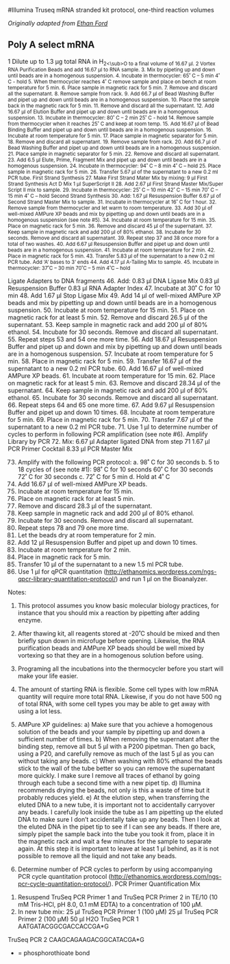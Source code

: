 #Illumina Truseq mRNA stranded kit protocol, one-third reaction volumes

  *Originally adapted from [Ethan Ford](http://ethanomics.wordpress.com/truseq-rna-library-preparation-kit-v2-using-one-third-the-reagents/)* 


## Poly A select mRNA
1 Dilute up to 1.3 μg total RNA in H<sub>2<\sub>O to a final volume of 16.67 μl.
2 Vortex RNA Purification Beads and add 16.67 μl to RNA sample.
3.	Mix by pipeting up and down until beads are in a homogenous suspension.
4.	Incubate in thermocycler:
65˚ C – 5 min
4˚ C - hold
5.	When thermocycler reaches 4˚ C remove sample and place on bench at room temperature for 5 min.
6.	Place sample in magnetic rack for 5 min.
7.	Remove and discard all the supernatant.
8.	Remove sample from rack.
9.	Add 66.7 μl of Bead Washing Buffer and pipet up and down until beads are in a homogenous suspension.
10.	Place the sample back in the magnetic rack for 5 min.
11.	Remove and discard all the supernatant.
12.	Add 16.67 μl of Elution Buffer and pipet up and down until beads are in a homogenous suspension.
13.	Incubate in thermocycler:
80˚ C – 2 min
25˚ C - hold
14.	Remove sample from thermocycler when it reaches 25˚ C and keep at room temp.
15.	Add 16.67 μl of Bead Binding Buffer and pipet up and down until beads are in a homogenous suspension.
16.	Incubate at room temperature for 5 min.
17.	Place sample in magnetic separator for 5 min.
18.	Remove and discard all supernatant.
19.	Remove sample from rack.
20.	Add 66.7 μl of Bead Washing Buffer and pipet up and down until beads are in a homogenous suspension.
21.	Place sample in magnetic separator for 5 min.
22.	Remove and discard all supernatant.
23.	Add 6.5 μl Elute, Prime, Fragment Mix and pipet up and down until beads are in a homogenous suspension.
24.	Incubate in thermocycler:
94˚ C – 8 min
4˚ C – hold
25.	Place sample in magnetic rack for 5 min.
26.	Transfer 5.67 μl of the supernatant to a new 0.2 ml PCR tube.
First Strand Synthesis
27.	Make First Strand Mater Mix by mixing:
9 μl First Strand Synthesis Act D Mix
1 μl SuperScript II
28.	Add 2.67 μl First Strand Master Mix/Super Script II mix to sample.
29.	Incubate in thermocycler:
25˚ C – 10 min
42˚ C – 15 min
70˚ C – 15 min
4˚ C – hold
Second Strand Synthesis
30.	Add:
1.67 μl Resuspension Buffer
 6.67 μl of Second Strand Master Mix to sample.
31.	Incubate in thermocycler at 16˚ C for 1 hour.
32.	Remove sample from thermocycler and let warm to room temperature.
33.	Add 30 μl of well-mixed AMPure XP beads and mix by pipetting up and down until beads are in a homogenous suspension (see note #5).
34.	Incubate at room temperature for 15 min.
35.	Place on magnetic rack for 5 min.
36.	Remove and discard 45 μl of the supernatant.
37.	Keep sample in magnetic rack and add 200 μl of 80% ethanol.
38.	Incubate for 30 seconds.  Remove and discard all supernatant.
39.	Repeat step 37 and 38 once more for a total of two washes.
40.	Add 6.67 μl Resuspension Buffer and pipet up and down until beads are in a homogenous suspension.
41.	Incubate at room temperature for 2 min.
42.	Place in magnetic rack for 5 min.
43.	Transfer 5.83 μl of the supernatant to a new 0.2 ml PCR tube.
Add ‘A’ bases to 3’ ends
44.	Add 4.17 μl A-Tailing Mix to sample.
45.	Incubate in thermocycler:
37˚C – 30 min
70˚C – 5 min
4˚C – hold

Ligate Adapters to DNA fragments
46.	Add:	 0.83 μl DNA Ligase Mix
0.83 μl Resuspension Buffer
0.83 μl RNA Adapter Index
47.	Incubate at 30˚ C for 10 min
48.	Add 1.67 μl Stop Ligase Mix
49.	Add 14 μl of well-mixed AMPure XP beads and mix by pipetting up and down until beads are in a homogenous suspension.
50.	Incubate at room temperature for 15 min.
51.	Place on magnetic rack for at least 5 min.
52.	Remove and discard 26.5 μl of the supernatant.
53.	Keep sample in magnetic rack and add 200 μl of 80% ethanol.
54.	Incubate for 30 seconds.  Remove and discard all supernatant.
55.	Repeat steps 53 and 54 one more time.
56.	Add 18.67 μl Resuspension Buffer and pipet up and down and mix by pipetting up and down until beads are in a homogenous suspension.
57.	Incubate at room temperature for 5 min.
58.	Place in magnetic rack for 5 min.
59.	Transfer 16.67 μl of the supernatant to a new 0.2 ml PCR tube.
60.	Add 16.67 μl of well-mixed AMPure XP beads.
61.	Incubate at room temperature for 15 min.
62.	Place on magnetic rack for at least 5 min.
63.	Remove and discard 28.34 μl of the supernatant.
64.	Keep sample in magnetic rack and add 200 μl of 80% ethanol.
65.	Incubate for 30 seconds.  Remove and discard all supernatant.
66.	Repeat steps 64 and 65 one more time.
67.	Add 9.67 μl Resuspension Buffer and pipet up and down 10 times.
68.	Incubate at room temperature for 5 min.
69.	Place in magnetic rack for 5 min.
70.	Transfer 7.67 μl of the supernatant to a new 0.2 ml PCR tube.
71.	Use 1 μl to determine number of cycles to perform in following PCR amplification (see note #6).
Amplify Library by PCR
72.	Mix:	 6.67 μl Adapter ligated DNA from step 71
 1.67 μl PCR Primer Cocktail
 8.33 μl PCR Master Mix

73.	Amplify with the following PCR protocol:
a. 98˚ C for 30 seconds
b. 5 to 18 cycles of (see note #1):
	98˚ C for 10 seconds
	60˚ C for 30 seconds
	72˚ C for 30 seconds
c. 72˚ C for 5 min
d. Hold at 4˚ C
74.	Add 16.67 μl of well-mixed AMPure XP beads.
75.	Incubate at room temperature for 15 min.
76.	Place on magnetic rack for at least 5 min.
77.	Remove and discard 28.3 μl of the supernatant.
78.	Keep sample in magnetic rack and add 200 μl of 80% ethanol.
79.	Incubate for 30 seconds.  Remove and discard all supernatant.
80.	Repeat steps 78 and 79 one more time.
81.	Let the beads dry at room temperature for 2 min.
82.	Add 12 μl Resuspension Buffer and pipet up and down 10 times.
83.	Incubate at room temperature for 2 min.
84.	Place in magnetic rack for 5 min.
85.	Transfer 10 μl of the supernatant to a new 1.5 ml PCR tube.
86.	Use 1 μl for qPCR quantitation (http://ethanomics.wordpress.com/ngs-qpcr-library-quantitation-protocol/) and run 1 μl on the Bioanalyzer.

Notes:
1) This protocol assumes you know basic molecular biology practices, for instance that you should mix a reaction by pipetting after adding enzyme.
2) After thawing kit, all reagents stored at -20˚C should be mixed and then briefly spun down in microfuge before opening.  Likewise, the RNA purification beads and AMPure XP beads should be well mixed by vortexing so that they are in a homogenous solution before using.
3) Programing all the incubations into the thermocycler before you start will make your life easier.
4) The amount of starting RNA is flexible. Some cell types with low mRNA quantity will require more total RNA. Likewise, if you do not have 500 ng of total RNA, with some cell types you may be able to get away with using a lot less.
5) AMPure XP guidelines:
		a) Make sure that you achieve a homogenous solution of the beads and your sample by pipetting up and down a sufficient number of times.
		b) When removing the supernatant after the binding step, remove all but 5 μl with a P200 pipetman. Then go back, using a P20, and carefully remove as much of the last 5 μl as you can without taking any beads.
		c) When washing with 80% ethanol the beads stick to the wall of the tube better so you can remove the supernatant more quickly.  I make sure I remove all traces of ethanol by going through each tube a second time with a new pipet tip.
		d) Illumina recommends drying the beads, not only is this a waste of time but it probably reduces yield.
		e) At the elution step, when transferring the eluted DNA to a new tube, it is important not to accidentally carryover any beads. I carefully look inside the tube as I am pipetting up the eluted DNA to make sure I don’t accidentally take up any beads. Then I look at the eluted DNA in the pipet tip to see if I can see any beads. If there are, simply pipet the sample back into the tube you took it from, place it in the magnetic rack and wait a few minutes for the sample to separate again. At this step it is important to leave at least 1 μl behind, as it is not possible to remove all the liquid and not take any beads.

6) Determine number of PCR cycles to perform by using accompanying PCR cycle quantitation protocol (http://ethanomics.wordpress.com/ngs-pcr-cycle-quantitation-protocol/).
PCR Primer Quantification Mix
1.	Resuspend TruSeq PCR Primer 1 and TruSeq PCR Primer 2 in TE/10 (10 mM Tris-HCl, pH 8.0, 0.1 mM EDTA) to a concentration of 100 μM.
2.	In new tube mix: 	25 μl TruSeq PCR Primer 1 (100 μM)
25 μl TruSeq PCR Primer 2 (100 μM)
50 μl H2O
TruSeq PCR 1
AATGATACGGCGACCACCGA*G

TruSeq PCR 2
CAAGCAGAAGACGGCATACGA*G

* = phosphorothioate bond



